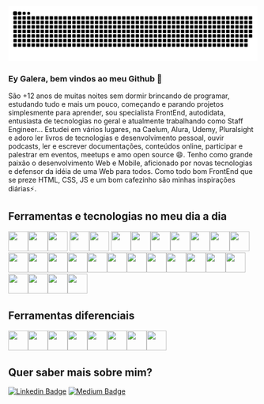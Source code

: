 <picture>
  <source media="(prefers-color-scheme: dark)" srcset="https://raw.githubusercontent.com/platane/platane/output/github-contribution-grid-snake-dark.svg">
  <source media="(prefers-color-scheme: light)" srcset="https://raw.githubusercontent.com/platane/platane/output/github-contribution-grid-snake.svg">
  <img alt="github contribution grid snake animation" src="https://raw.githubusercontent.com/platane/platane/output/github-contribution-grid-snake.svg">
</picture>

### Ey Galera, bem vindos ao meu Github 👋

São +12 anos de muitas noites sem dormir brincando de programar, estudando tudo e mais um pouco, começando e parando projetos simplesmente para aprender, sou specialista FrontEnd, autodidata, entusiasta de tecnologias no geral e atualmente trabalhando como Staff Engineer... Estudei em vários lugares, na Caelum, Alura, Udemy, Pluralsight e adoro ler livros de tecnologias e desenvolvimento pessoal, ouvir podcasts, ler e escrever documentações, conteúdos online, participar e palestrar em eventos, meetups e amo open source 😄. Tenho como grande paixão o desenvolvimento Web e Mobile, aficionado por novas tecnologias e defensor da idéia de uma Web para todos. Como todo bom FrontEnd que se preze HTML, CSS, JS e um bom cafezinho​ são minhas inspirações diárias⚡.

## Ferramentas e tecnologias no meu dia a dia
<img src="https://cdn.jsdelivr.net/gh/devicons/devicon/icons/git/git-original.svg" width="40" height="40" /><img src="https://cdn.jsdelivr.net/gh/devicons/devicon/icons/javascript/javascript-original.svg" width="40" height="40" /><img src="https://cdn.jsdelivr.net/gh/devicons/devicon/icons/typescript/typescript-original.svg" width="40" height="40" />
<img src="https://cdn.jsdelivr.net/gh/devicons/devicon/icons/nodejs/nodejs-original.svg" width="40" height="40" /><img src="https://cdn.jsdelivr.net/gh/devicons/devicon/icons/nestjs/nestjs-plain.svg" width="40" height="40" />
<img src="https://cdn.jsdelivr.net/gh/devicons/devicon/icons/react/react-original.svg" width="40" height="40" /><img src="https://cdn.jsdelivr.net/gh/devicons/devicon/icons/angularjs/angularjs-original.svg" width="40" height="40" /><img src="https://cdn.jsdelivr.net/gh/devicons/devicon/icons/vuejs/vuejs-original.svg" width="40" height="40" /><img src="https://cdn.jsdelivr.net/gh/devicons/devicon/icons/dotnetcore/dotnetcore-original.svg" width="40" height="40" /><img src="https://cdn.jsdelivr.net/gh/devicons/devicon/icons/flutter/flutter-original.svg" width="40" height="40" /><img src="https://cdn.jsdelivr.net/gh/devicons/devicon/icons/ember/ember-original-wordmark.svg" width="40" height="40" /><img src="https://cdn.jsdelivr.net/gh/devicons/devicon/icons/webpack/webpack-original.svg" width="40" height="40" /><img src="https://cdn.jsdelivr.net/gh/devicons/devicon/icons/azure/azure-original.svg" width="40" height="40" /><img src="https://cdn.jsdelivr.net/gh/devicons/devicon/icons/nginx/nginx-original.svg" width="40" height="40" /><img src="https://cdn.jsdelivr.net/gh/devicons/devicon/icons/docker/docker-original.svg" width="40" height="40" /><img src="https://cdn.jsdelivr.net/gh/devicons/devicon/icons/apachekafka/apachekafka-original.svg" width="40" height="40" /><img src="https://cdn.jsdelivr.net/gh/devicons/devicon/icons/babel/babel-original.svg" width="40" height="40" /><img src="https://cdn.jsdelivr.net/gh/devicons/devicon/icons/heroku/heroku-original.svg" width="40" height="40" /><img src="https://cdn.jsdelivr.net/gh/devicons/devicon/icons/ionic/ionic-original.svg" width="40" height="40" /><img src="https://cdn.jsdelivr.net/gh/devicons/devicon/icons/jest/jest-plain.svg" width="40" height="40" /><img src="https://cdn.jsdelivr.net/gh/devicons/devicon/icons/mocha/mocha-plain.svg" width="40" height="40" /><img src="https://cdn.jsdelivr.net/gh/devicons/devicon/icons/protractor/protractor-plain.svg" width="40" height="40" /><img src="https://cdn.jsdelivr.net/gh/devicons/devicon/icons/nextjs/nextjs-line.svg" width="40" height="40" /><img src="https://cdn.jsdelivr.net/gh/devicons/devicon/icons/mongodb/mongodb-original-wordmark.svg" width="40" height="40" /><img src="https://cdn.jsdelivr.net/gh/devicons/devicon/icons/mysql/mysql-original-wordmark.svg" width="40" height="40" /><img src="https://cdn.jsdelivr.net/gh/devicons/devicon/icons/oracle/oracle-original.svg" width="40" height="40" /><img src="https://cdn.jsdelivr.net/npm/simple-icons@3.13.0/icons/apachekafka.svg" width="40" height="40" /><img src="https://cdn.jsdelivr.net/npm/simple-icons@3.13.0/icons/rabbitmq.svg" width="40" height="40" />

## Ferramentas diferenciais
<img src="https://cdn.jsdelivr.net/gh/devicons/devicon/icons/photoshop/photoshop-plain.svg" width="40" height="40" /><img src="https://cdn.jsdelivr.net/gh/devicons/devicon/icons/figma/figma-original.svg" width="40" height="40" /><img src="https://cdn.jsdelivr.net/gh/devicons/devicon/icons/aftereffects/aftereffects-original.svg" width="40" height="40" /><img src="https://cdn.jsdelivr.net/gh/devicons/devicon/icons/premierepro/premierepro-plain.svg" width="40" height="40" /><img src="https://cdn.jsdelivr.net/gh/devicons/devicon/icons/maya/maya-original.svg" width="40" height="40" /><img src="https://cdn.jsdelivr.net/gh/devicons/devicon/icons/unity/unity-original.svg" width="40" height="40" /><img src="https://cdn.jsdelivr.net/gh/devicons/devicon/icons/arduino/arduino-original.svg" width="40" height="40" /><img src="https://cdn.jsdelivr.net/gh/devicons/devicon/icons/raspberrypi/raspberrypi-original.svg" width="40" height="40" />

## Quer saber mais sobre mim?

[![Linkedin Badge](https://img.shields.io/badge/-LinkedIn-blue?style=flat-square&logo=Linkedin&logoColor=white&link=https://www.linkedin.com/in/alexandre-servian-759a4347/)](https://www.linkedin.com/in/tiagolima-dev)
[![Medium Badge](https://img.shields.io/badge/-Medium-black?style=flat-square&logo=Gmail&logoColor=white&link=https://medium.com/@alexandreservian)](https://medium.com/@tl-developer)

<!--
**TL-Developer/TL-Developer** is a ✨ _special_ ✨ repository because its `README.md` (this file) appears on your GitHub profile.

Here are some ideas to get you started:

- 🔭 I’m currently working on ...
- 🌱 I’m currently learning ...
- 👯 I’m looking to collaborate on ...
- 🤔 I’m looking for help with ...
- 💬 Ask me about ...
- 📫 How to reach me: ...
- 😄 Pronouns: ...
- ⚡ Fun fact: ...
-->
